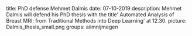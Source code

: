 title: PhD defense Mehmet Dalmis
date: 07-10-2019
description: Mehmet Dalmis will defend his PhD thesis with the title' Automated Analysis of Breast MRI: from Traditional Methods into Deep Learning' at 12.30.
picture: Dalmis_thesis_small.png
groups: aiimnijmegen
